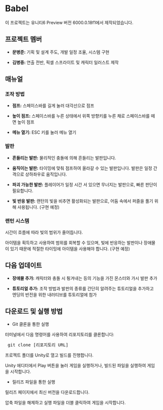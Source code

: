 # Babel

이 프로젝트는 유니티6 Preview 버전 6000.0.18f1에서 제작되었습니다.


## 프로젝트 멤버

+ **문병준:** 기획 및 설계 주도, 개발 일정 조율, 시스템 구현

+ **김병중:** 연출 전반, 픽셀 스프라이트 및 캐릭터 일러스트 제작


## 매뉴얼


### 조작 방법

+ **점프:** 스페이스바를 길게 눌러 대각선으로 점프

+ **높이 점프:** 스페이스바를 누른 상태에서 위쪽 방향키를 누른 채로 스페이스바를 떼면 높이 점프

+ **메뉴 열기:** ESC 키를 눌러 메뉴 열기


### 발판

+ **흔들리는 발판:** 물리적인 충돌에 의해 흔들리는 발판입니다.

+ **움직이는 발판:** 타이밍에 맞춰 점프하여 올라갈 수 있는 발판입니다. 발판은 일정 간격으로 상하좌우로 움직입니다.

+ **파괴 가능한 발판:** 플레이어가 일정 시간 서 있으면 무너지는 발판으로, 빠른 판단이 필요합니다.

+ **빛 반응 발판:** 랜턴의 빛을 비추면 활성화되는 발판으로, 어둠 속에서 퍼즐을 풀기 위해 사용됩니다. (구현 예정)


### 랜턴 시스템

시간이 흐름에 따라 빛의 범위가 줄어듭니다.

아이템을 획득하고 사용하여 범위를 회복할 수 있으며, 빛에 반응하는 발판이나 장애물이 있기 때문에 적절한 타이밍에 아이템을 사용해야 합니다. (구현 예정)


## 다음 업데이트

+ **장애물 추가:** 캐릭터와 충돌 시 튕겨내는 등의 기능을 가진 몬스터와 가시 발판 추가

+ **튜토리얼 추가:** 조작 방법과 발판의 종류를 간단히 알려주는 튜토리얼을 추가하고 엔딩의 반전을 위한 내러티브를 튜토리얼에 첨가


## 다운로드 및 실행 방법

+ Git 클론을 통한 실행

터미널에서 다음 명령어를 사용하여 리포지토리를 클론합니다:

<pre> git clone [리포지토리 URL] </pre>

프로젝트 폴더를 Unity로 열고 빌드를 진행합니다.
  
Unity 에디터에서 Play 버튼을 눌러 게임을 실행하거나, 빌드된 파일을 실행하여 게임을 시작합니다.



+ 릴리즈 파일을 통한 실행

릴리즈 페이지에서 최신 버전을 다운로드합니다.

압축 파일을 해제하고 실행 파일을 더블 클릭하여 게임을 시작합니다.
